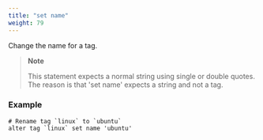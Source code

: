 ```yaml
---
title: "set name"
weight: 79
---
```


Change the name for a tag.

>**Note**
>
>This statement expects a normal string using single or double quotes.
>The reason is that 'set name' expects a string and not a tag.

### Example

	# Rename tag `linux` to `ubuntu`
	alter tag `linux` set name 'ubuntu'

